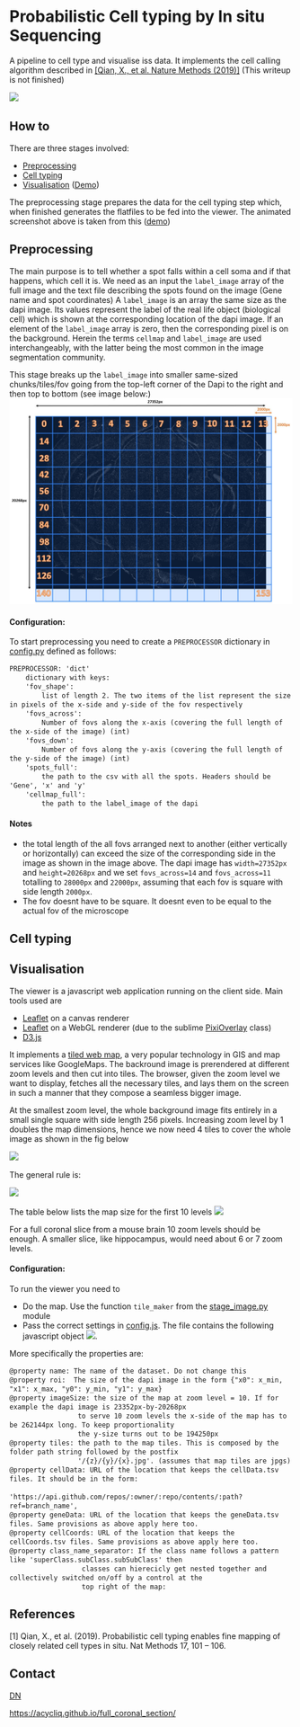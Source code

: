 
Probabilistic Cell typing by In situ Sequencing
==============================================

A pipeline to cell type and visualise iss data. It implements the cell calling algorithm described in [[Qian, X., et al. Nature Methods (2019)]](#1) (This writeup is not finished)

![](screencast.gif)

## How to
There are three stages involved:
- [Preprocessing](#Preprocessing) 
- [Cell typing](#Cell-typing) 
- [Visualisation](#The-viewer)  ([Demo](https://acycliq.github.io/full_coronal_section/))

The preprocessing stage prepares the data for the cell typing step which, when finished generates the flatfiles to be fed into the viewer. 
The animated screenshot above is taken from this ([demo](https://acycliq.github.io/full_coronal_section/))

## Preprocessing
The main purpose is to tell whether a spot falls within a cell soma and if that happens, which cell it is.
We need as an input the ```label_image``` array of the full image and the text file describing the spots found on the image (Gene name and spot coordinates)
A ```label_image``` is an array the same size as the dapi image. Its values represent the label of the real life object (biological cell) which is shown at the corresponding location
of the dapi image. If an element of the  ```label_image``` array is zero, then the corresponding pixel is on the background. Herein the terms ```cellmap``` and ```label_image``` are
used interchangeably, with the latter being the most common in the image segmentation community.

This stage breaks up the ```label_image``` into smaller same-sized chunks/tiles/fov going from the top-left corner of the Dapi to the right and then top to bottom (see image below:)
![](preprocessing_1.jpg)

#### Configuration:
To start preprocessing you need to create a ```PREPROCESSOR``` dictionary in [config.py](./config.py)  defined as follows:
```
PREPROCESSOR: 'dict'
    dictionary with keys:
    'fov_shape':
        list of length 2. The two items of the list represent the size in pixels of the x-side and y-side of the fov respectively
    'fovs_across': 
        Number of fovs along the x-axis (covering the full length of the x-side of the image) (int)
    'fovs_down':
        Number of fovs along the y-axis (covering the full length of the y-side of the image) (int)
    'spots_full':
        the path to the csv with all the spots. Headers should be  'Gene', 'x' and 'y' 
    'cellmap_full':
        the path to the label_image of the dapi
```

#### Notes
 - the total length of the all fovs arranged next to another (either vertically or horizontally) can exceed the size of the corresponding side in the image
as shown in the image above. The dapi image has ```width=27352px``` and ```height=20268px``` and we set ```fovs_across=14``` and ```fovs_across=11``` totalling to 
```28000px``` and ```22000px```, assuming that each fov is square with side length ```2000px```.
- The fov doesnt have to be square. It doesnt even to be equal to the actual fov of the microscope



## Cell typing

## Visualisation
The viewer is a javascript web application running on the client side. Main tools used are 
- [Leaflet](http://leafletjs.com) on a canvas renderer
- [Leaflet](http://leafletjs.com) on a WebGL renderer (due to the sublime [PixiOverlay](https://github.com/manubb/Leaflet.PixiOverlay) class)
- [D3.js](https://d3js.org/)

It implements a [tiled web map](https://en.wikipedia.org/wiki/Tiled_web_map), a very popular technology in GIS and map services like GoogleMaps. 
The backround image is prerendered at different zoom levels and then cut into tiles. The browser, given the zoom level we want to display, fetches all the necessary tiles,
and lays them on the screen in such a manner that they compose a seamless bigger image. 

At the smallest zoom level, the whole background image fits entirely in a small single square with side length 256 pixels. Increasing zoom level by 1 doubles the map dimensions,
hence we now need 4 tiles to cover the whole image as shown in the fig below 

![](tiling_3.jpg)

The general rule is: 

<img src="https://render.githubusercontent.com/render/math?math=length (px) = width (px) = 256 * 2^{zoom} ">

The table below lists the map size for the first 10 levels
![](map_sizes.jpg)

For a full coronal slice from a mouse brain 10 zoom levels should be enough. A smaller slice, like hippocampus, would need about 6 or 7 zoom levels. 



#### Configuration:
To run the viewer you need to 
- Do the map. Use  the function `tile_maker` from the [stage_image.py](./stage_image.py) module
- Pass the correct settings in [config.js](./dashboard/js/config.js). The file contains the following javascript object ![](config.js.jpg).

More specifically the properties are:
```
@property name: The name of the dataset. Do not change this
@property roi:  The size of the dapi image in the form {"x0": x_min, "x1": x_max, "y0": y_min, "y1": y_max}
@property imageSize: the size of the map at zoom level = 10. If for example the dapi image is 23352px-by-20268px 
                 to serve 10 zoom levels the x-side of the map has to be 262144px long. To keep proportionality
                 the y-size turns out to be 194250px
@property tiles: the path to the map tiles. This is composed by the folder path string followed by the postfix
                 '/{z}/{y}/{x}.jpg'. (assumes that map tiles are jpgs)
@property cellData: URL of the location that keeps the cellData.tsv files. It should be in the form: 
                 'https://api.github.com/repos/:owner/:repo/contents/:path?ref=branch_name',
@property geneData: URL of the location that keeps the geneData.tsv files. Same provisions as above apply here too.
@property cellCoords: URL of the location that keeps the cellCoords.tsv files. Same provisions as above apply here too.
@property class_name_separator: If the class name follows a pattern like 'superClass.subClass.subSubClass' then 
                  classes can hierecicly get nested together and collectively switched on/off by a control at the 
                  top right of the map:
```
    
    


## References 
<a id="1">[1]</a> 
Qian, X., et al. (2019). Probabilistic cell typing enables fine mapping of closely related cell types in situ. Nat
Methods 17, 101 – 106.

## Contact
[DN](mailto:dimitris.nicoloutsopolos@gmail.com) 

https://acycliq.github.io/full_coronal_section/

